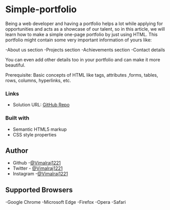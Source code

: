 # Simple-portfolio

Being a web developer and having a portfolio helps a lot while applying for opportunities and acts as a showcase of our talent, so in this article, we will learn how to make a simple one-page portfolio by just using HTML. This portfolio might contain some very important information of yours like:

   -About us section
   -Projects section
   -Achievements section
   -Contact details

You can even add other details too in your portfolio and can make it more beautiful.

Prerequisite: Basic concepts of HTML like tags, attributes ,forms, tables, rows, columns, hyperlinks, etc.

### Links

- Solution URL: [GitHub Repo](https://github.com/Vimalraj1221/Simple-Portfolio)

### Built with

- Semantic HTML5 markup
- CSS style properties 

## Author

- Github -[@Vimalraj1221](https://www.github.com/Vimalraj1221)
- Twitter - [@Vimalraj1221](https://twitter.com/VimalRaj_1221)
- Instagram -[@Vimalraj1221](https://www.instagram.com/vimalraj_1221/)

## Supported Browsers

-Google Chrome
-Microsoft Edge
-Firefox
-Opera
-Safari
